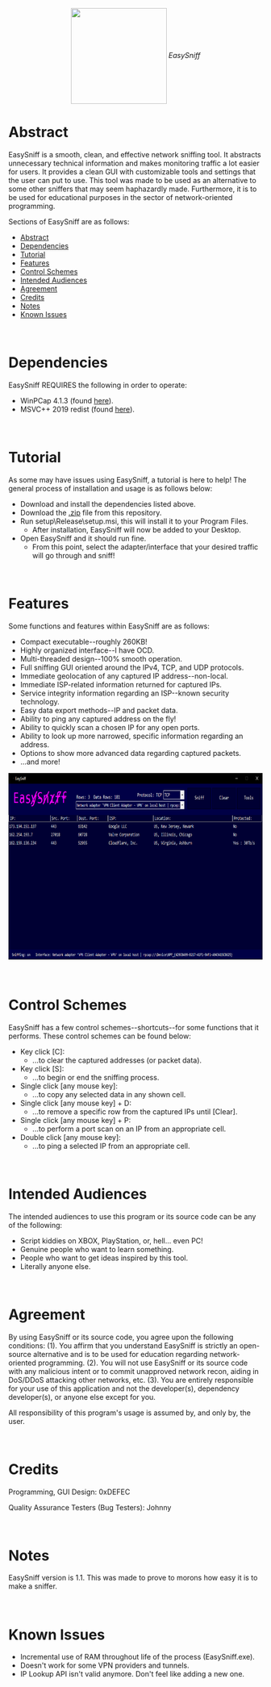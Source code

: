 <p align="center">
  <img src="https://github.com/0xDEFEC/EasySniff/blob/master/images/icon.ico" width="190px" height="190px" align="center">
  <i>EasySniff</i>
</p>

# Abstract
EasySniff is a smooth, clean, and effective network sniffing tool. It abstracts unnecessary technical information and makes monitoring traffic a lot easier for users. It provides a clean GUI with customizable tools and settings that the user can put to use. This tool was made to be used as an alternative to some other sniffers that may seem haphazardly made. Furthermore, it is to be used for educational purposes in the sector of network-oriented programming.

Sections of EasySniff are as follows:
  - <a href="#abstract">Abstract</a>
  - <a href="#dependencies">Dependencies</a>
  - <a href="#tutorial">Tutorial</a>
  - <a href="#features">Features</a>
  - <a href="#control-schemes">Control Schemes</a>
  - <a href="#intended-audiences">Intended Audiences</a>
  - <a href="#agreement">Agreement</a>
  - <a href="#credits">Credits</a>
  - <a href="#notes">Notes</a>
  - <a href="#known-issues">Known Issues</a>

<br/>

# Dependencies
EasySniff REQUIRES the following in order to operate:
  - WinPCap 4.1.3 (found <a href="https://www.winpcap.org/install/bin/WinPcap_4_1_3.exe">here</a>).
  - MSVC++ 2019 redist (found <a href="https://aka.ms/vs/16/release/VC_redist.x64.exe">here</a>).

<br/>

# Tutorial
As some may have issues using EasySniff, a tutorial is here to help! The general process of installation and usage is as follows below:
  - Download and install the dependencies listed above.
  - Download the <a href="https://github.com/0xDEFEC/EasySniff/archive/master.zip">.zip</a> file from this repository.
  - Run setup\Release\setup.msi, this will install it to your Program Files.
    - After installation, EasySniff will now be added to your Desktop.
  - Open EasySniff and it should run fine.
    - From this point, select the adapter/interface that your desired traffic will go through and sniff!

<br/>

# Features
Some functions and features within EasySniff are as follows:
  - Compact executable--roughly 260KB!
  - Highly organized interface--I have OCD.
  - Multi-threaded design--100% smooth operation.
  - Full sniffing GUI oriented around the IPv4, TCP, and UDP protocols.
  - Immediate geolocation of any captured IP address--non-local.
  - Immediate ISP-related information returned for captured IPs.
  - Service integrity information regarding an ISP--known security technology.
  - Easy data export methods--IP and packet data.
  - Ability to ping any captured address on the fly!
  - Ability to quickly scan a chosen IP for any open ports.
  - Ability to look up more narrowed, specific information regarding an address.
  - Options to show more advanced data regarding captured packets.
  - ...and more!
<p align="center">
  <img src="https://github.com/0xDEFEC/EasySniff/blob/master/images/img_main.PNG" width="1000" height="370">
</p>

<br/>

# Control Schemes
EasySniff has a few control schemes--shortcuts--for some functions that it performs. These control schemes can be found below:
  - Key click [C]:
    - ...to clear the captured addresses (or packet data).
  - Key click [S]:
    - ...to begin or end the sniffing process.
  - Single click [any mouse key]:
    - ...to copy any selected data in any shown cell.
  - Single click [any mouse key] + D:
    - ...to remove a specific row from the captured IPs until [Clear].
  - Single click [any mouse key] + P:
    - ...to perform a port scan on an IP from an appropriate cell.
  - Double click [any mouse key]:
    - ...to ping a selected IP from an appropriate cell.
    
<br/>

# Intended Audiences
The intended audiences to use this program or its source code can be any of the following:
  - Script kiddies on XBOX, PlayStation, or, hell... even PC!
  - Genuine people who want to learn something.
  - People who want to get ideas inspired by this tool.
  - Literally anyone else.

<br/>

# Agreement
By using EasySniff or its source code, you agree upon the following conditions: (1). You affirm that you understand EasySniff is strictly an open-source alternative and is to be used for education regarding network-oriented programming. (2). You will not use EasySniff or its source code with any malicious intent or to commit unapproved network recon, aiding in DoS/DDoS attacking other networks, etc. (3). You are entirely responsible for your use of this application and not the developer(s), dependency developer(s), or anyone else except for you.

All responsibility of this program's usage is assumed by, and only by, the user.

<br/>

# Credits
Programming, GUI Design: 0xDEFEC

Quality Assurance Testers (Bug Testers): Johnny

<br/>

# Notes
EasySniff version is 1.1.
This was made to prove to morons how easy it is to make a sniffer.

<br/>

# Known Issues
  - Incremental use of RAM throughout life of the process (EasySniff.exe).
  - Doesn't work for some VPN providers and tunnels.
  - IP Lookup API isn't valid anymore. Don't feel like adding a new one.
